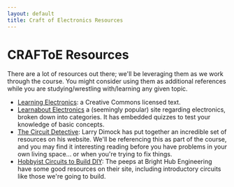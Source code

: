 ```yaml
---
layout: default
title: Craft of Electronics Resources
---
```


# CRAFToE Resources

There are a lot of resources out there; we'll be leveraging them as we work through the course. You might consider using them as additional references while you are studying/wrestling with/learning any given topic.

* [Learning Electronics](http://www.learningelectronics.net/): a Creative Commons licensed text.
* [Learnabout Electronics](http://www.learnabout-electronics.org/) a (seemingly popular) site regarding electronics, broken down into categories. It has embedded quizzes to test your knowledge of basic concepts.
* [The Circuit Detective](http://www.thecircuitdetective.com/): Larry Dimock has put together an incredible set of resources on his website. We'll be referencing this as part of the course, and you may find it interesting reading before you have problems in your own living space... or when you're trying to fix things.
* [Hobbyist Circuits to Build DIY](http://www.brighthubengineering.com/diy-electronics-devices/124375-hobbyist-circuits-to-build-diy/): The peeps at Bright Hub Engineering have some good resources on their site, including introductory circuits like those we're going to build.



